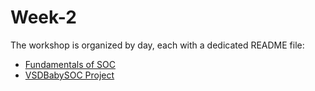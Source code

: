 # Week-2
The workshop is organized by day, each with a dedicated README file:

- [Fundamentals of SOC](day1/README.md)
- [VSDBabySOC Project](day2/README.md)
